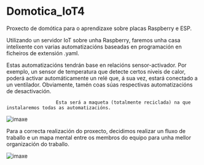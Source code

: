 # Domotica_IoT4
Proxecto de domótica para o aprendizaxe sobre placas Raspberry e ESP.

Utilizando un servidor IoT sobre unha Raspberry, faremos unha casa intelixente con varias automatizacións baseadas en programación en ficheiros de extensión .yaml.

Estas automatizacións tendrán base en relacións sensor-activador. Por exemplo, un sensor de temperatura que detecte certos niveis de calor, poderá activar automáticamente un relé que, á sua vez, estará conectado a un ventilador. Obviamente, tamén coas súas respectivas automatizacións de desactivación.
                            
                      Esta será a maqueta (totalmente reciclada) na que instalaremos todas as automatizacións.
![imaxe](https://user-images.githubusercontent.com/129267156/235866331-bed1aa4a-9fd3-4e83-a247-ff30ceac1f51.png)

Para a correcta realización do proxecto, decidimos realizar un fluxo de traballo e un mapa mental entre os membros do equipo para unha mellor organización do traballo.



![imaxe](https://user-images.githubusercontent.com/129267156/235868421-fa19e1c3-6826-4cca-8e32-3e3d2ceb917b.png)
